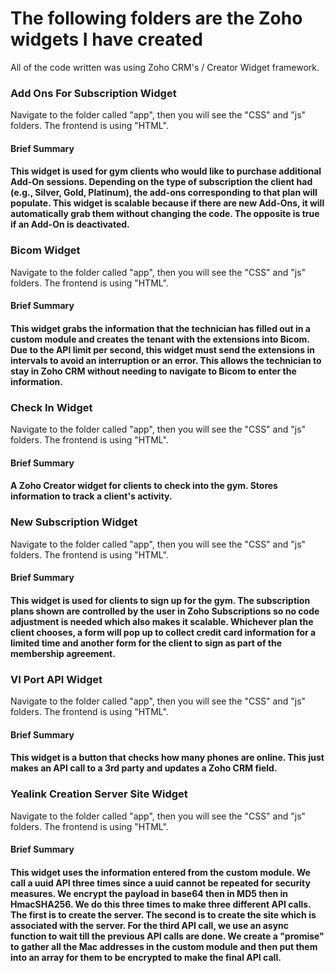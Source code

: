 <h1>The following folders are the Zoho widgets I have created</h1>
<p>All of the code written was using Zoho CRM's / Creator Widget framework.</p>

<h3>Add Ons For Subscription Widget</h3>
<p>Navigate to the folder called "app", then you will see the "CSS" and "js" folders. The frontend is using "HTML".<p>
<h4>Brief Summary<h4>
<p>
This widget is used for gym clients who would like to purchase additional Add-On sessions.
Depending on the type of subscription the client had (e.g., Silver, Gold, Platinum), the add-ons corresponding to that plan will populate.
This widget is scalable because if there are new Add-Ons, it will automatically grab them without changing the code.
The opposite is true if an Add-On is deactivated.
</p>

<h3>Bicom Widget</h3>
<p>Navigate to the folder called "app", then you will see the "CSS" and "js" folders. The frontend is using "HTML".<p>
<h4>Brief Summary<h4>
<p>
This widget grabs the information that the technician has filled out in a custom module and creates the tenant with the extensions into Bicom.
Due to the API limit per second, this widget must send the extensions in intervals to avoid an interruption or an error.
This allows the technician to stay in Zoho CRM without needing to navigate to Bicom to enter the information. 
</p>

<h3>Check In Widget</h3>
<p>Navigate to the folder called "app", then you will see the "CSS" and "js" folders. The frontend is using "HTML".<p>
<h4>Brief Summary<h4>
<p>
A Zoho Creator widget for clients to check into the gym.
Stores information to track a client's activity.
</p>

<h3>New Subscription Widget</h3>
<p>Navigate to the folder called "app", then you will see the "CSS" and "js" folders. The frontend is using "HTML".<p>
<h4>Brief Summary<h4>
<p>
    This widget is used for clients to sign up for the gym.
    The subscription plans shown are controlled by the user in Zoho Subscriptions so no code adjustment is needed which also makes it scalable.
    Whichever plan the client chooses, a form will pop up to collect credit card information for a limited time and another form for the client to sign as part of the membership agreement.
</p>

<h3>VI Port API Widget</h3>
<p>Navigate to the folder called "app", then you will see the "CSS" and "js" folders. The frontend is using "HTML".<p>
<h4>Brief Summary<h4>
<p>
    This widget is a button that checks how many phones are online.
    This just makes an API call to a 3rd party and updates a Zoho CRM field.
</p>

<h3>Yealink Creation Server Site Widget</h3>
<p>Navigate to the folder called "app", then you will see the "CSS" and "js" folders. The frontend is using "HTML".<p>
<h4>Brief Summary<h4>
<p>
This widget uses the information entered from the custom module.
We call a uuid API three times since a uuid cannot be repeated for security measures. 
We encrypt the payload in base64 then in MD5 then in HmacSHA256. We do this three times to make three different API calls.
The first is to create the server.
The second is to create the site which is associated with the server.
For the third API call, we use an async function to wait till the previous API calls are done. 
We create a "promise" to gather all the Mac addresses in the custom module and then put them into an array for them to be encrypted to make the final API call.
</p>
